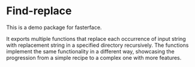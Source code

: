 # Find-replace

This is a demo package for fasterface.

It exports multiple functions that replace each occurrence of input string with replacement string in a specified directory recursively. The functions implement the same functionality in a different way, showcasing the progression from a simple recipe to a complex one with more features.

